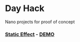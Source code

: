 # Day Hack
Nano projects for proof of concept

### [Static Effect](./static-effect) - [DEMO](https://tennisonchan.github.io/day-hack/static-effect/)
